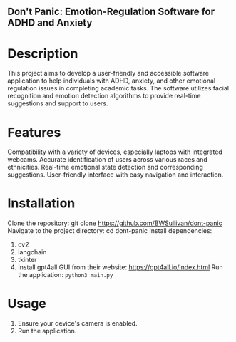 ## Don't Panic: Emotion-Regulation Software for ADHD and Anxiety

# Description
This project aims to develop a user-friendly and accessible software application to help individuals with ADHD, anxiety, and other emotional regulation issues in completing academic tasks. The software utilizes facial recognition and emotion detection algorithms to provide real-time suggestions and support to users.

#  Features
Compatibility with a variety of devices, especially laptops with integrated webcams.
Accurate identification of users across various races and ethnicities.
Real-time emotional state detection and corresponding suggestions.
User-friendly interface with easy navigation and interaction.

# Installation
Clone the repository: git clone https://github.com/BWSullivan/dont-panic
Navigate to the project directory: cd dont-panic
Install dependencies:
1) cv2
2) langchain
3) tkinter
4) Install gpt4all GUI from their website: https://gpt4all.io/index.html
Run the application: `python3 main.py`

# Usage
1) Ensure your device's camera is enabled.
2) Run the application.
